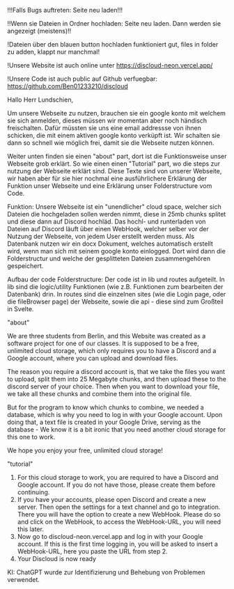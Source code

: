 
!!!Falls Bugs auftreten: Seite neu laden!!!

!!Wenn sie Dateien in Ordner hochladen: Seite neu laden. Dann werden sie angezeigt (meistens)!!

!Dateien über den blauen button hochladen funktioniert gut, files in folder zu adden, klappt nur manchmal!

!Unsere Website ist auch online unter https://discloud-neon.vercel.app/

!Unsere Code ist auch public auf Github verfuegbar: https://github.com/Ben01233210/discloud

Hallo Herr Lundschien,

Um unsere Webseite zu nutzen, brauchen sie ein google konto mit welchem sie sich anmelden, dieses müssen wir momentan aber noch händisch freischalten. 
Dafür müssten sie uns eine email addressse von ihnen schicken, die mit einem aktiven google konto verküpft ist. Wir schalten sie dann so schnell wie möglich frei, damit sie die Webseite nutzen können.

Weiter unten finden sie einen "about" part, dort ist die Funktionsweise unser Webseite grob erklärt.
So wie einen einen "Tutorial" part, wo die steps zur nutzung der Webseite erklärt sind.
Diese Texte sind von unserer Webseite, wir haben aber für sie hier nochmal eine ausführlichere Erklärung der Funktion unser Webseite und eine Erklärung unser Folderstructure vom Code.

Funktion: 
Unsere Webseite ist ein "unendlicher" cloud space, welcher sich Dateien die hochgeladen sollen werden nimmt, diese in 25mb chunks splitet und diese dann auf Discord hochläd. 
Das hochl- und runterladen von Dateien auf Discord läuft über einen WebHook, welcher selber vor der Nutzung der Webseite, von jedem User erstellt werden muss. 
Als Datenbank nutzen wir ein docx Dokument, welches automatisch erstellt wird, wenn man sich mit seinem google konto einlogged. Dort wird dann die Folderstructur und welche der gesplitteten Dateien zusammengehören gespeichert.

Aufbau der code Folderstructure: Der code ist in lib und routes aufgeteilt. In lib sind die logic/utility Funktionen (wie z.B. Funktionen zum bearbeiten der Datenbank) drin. In routes sind die einzelnen sites (wie die Login page, oder die fileBrowser page) der Webseite, sowie die api - diese sind zum Großteil in Svelte.




"about"

We are three students from Berlin, and this Website was created as a software project for one of our classes. It is supposed to be a free, unlimited cloud storage, which only requires you to have a Discord and a Google account, where you can upload and download files.

The reason you require a discord account is, that we take the files you want to upload, split them into 25 Megabyte chunks, and then upload these to the discord server of your choice. Then when you want to download your file, we take all these chunks and combine them into the original file.

But for the program to know which chunks to combine, we needed a database, which is why you need to log in with your Google account. Upon doing that, a text file is created in your Google Drive, serving as the database - We know it is a bit ironic that you need another cloud storage for this one to work. 

We hope you enjoy your free, unlimited cloud storage!


"tutorial"

1. For this cloud storage to work, you are required to have a Discord and Google account. If you do not have those, please create them before continuing.
2. If you have your accounts, please open Discord and create a new server. Then open the settings for a text channel and go to integration. There you will have the option to create a new WebHook. Please do so and click on the WebHook, to access the WebHook-URL, you will need this later.
3. Now go to discloud-neon.vercel.app and log in with your Google account. If this is the first time logging in, you will be asked to insert a WebHook-URL, here you paste the URL from step 2.
4. Your Discloud is now ready


KI:
ChatGPT wurde zur Identifizierung und Behebung von Problemen verwendet.


